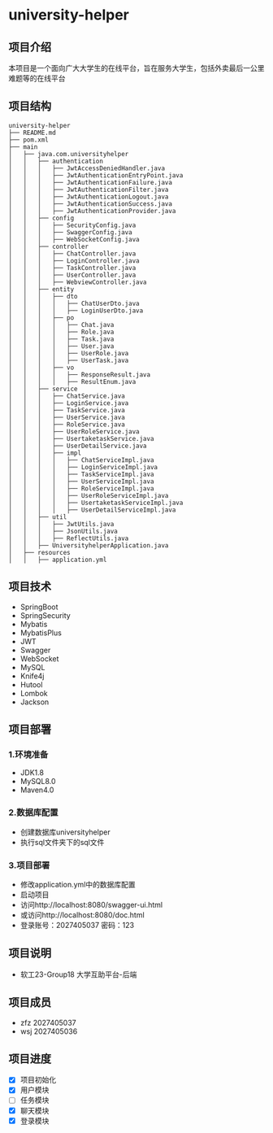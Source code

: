# university-helper

## 项目介绍

本项目是一个面向广大大学生的在线平台，旨在服务大学生，包括外卖最后一公里难题等的在线平台

## 项目结构

```
university-helper
├── README.md
├── pom.xml
├── main
│   ├── java.com.universityhelper
│   │   ├── authentication
│   │   │   ├── JwtAccessDeniedHandler.java
│   │   │   ├── JwtAuthenticationEntryPoint.java
│   │   │   ├── JwtAuthenticationFailure.java
│   │   │   ├── JwtAuthenticationFilter.java
│   │   │   ├── JwtAuthenticationLogout.java
│   │   │   ├── JwtAuthenticationSuccess.java
│   │   │   ├── JwtAuthenticationProvider.java
│   │   ├── config
│   │   │   ├── SecurityConfig.java
│   │   │   ├── SwaggerConfig.java
│   │   │   ├── WebSocketConfig.java
│   │   ├── controller
│   │   │   ├── ChatController.java
│   │   │   ├── LoginController.java
│   │   │   ├── TaskController.java
│   │   │   ├── UserController.java
│   │   │   ├── WebviewController.java
│   │   ├── entity
│   │   │   ├── dto
│   │   │   │   ├── ChatUserDto.java
│   │   │   │   ├── LoginUserDto.java
│   │   │   ├── po
│   │   │   │   ├── Chat.java
│   │   │   │   ├── Role.java
│   │   │   │   ├── Task.java
│   │   │   │   ├── User.java
│   │   │   │   ├── UserRole.java
│   │   │   │   ├── UserTask.java
│   │   │   ├── vo
│   │   │   │   ├── ResponseResult.java
│   │   │   │   ├── ResultEnum.java
│   │   ├── service
│   │   │   ├── ChatService.java
│   │   │   ├── LoginService.java
│   │   │   ├── TaskService.java
│   │   │   ├── UserService.java
│   │   │   ├── RoleService.java
│   │   │   ├── UserRoleService.java
│   │   │   ├── UsertaketaskService.java
│   │   │   ├── UserDetailService.java
│   │   │   ├── impl
│   │   │   │   ├── ChatServiceImpl.java
│   │   │   │   ├── LoginServiceImpl.java
│   │   │   │   ├── TaskServiceImpl.java
│   │   │   │   ├── UserServiceImpl.java
│   │   │   │   ├── RoleServiceImpl.java
│   │   │   │   ├── UserRoleServiceImpl.java
│   │   │   │   ├── UsertaketaskServiceImpl.java
│   │   │   │   ├── UserDetailServiceImpl.java
│   │   ├── util
│   │   │   ├── JwtUtils.java
│   │   │   ├── JsonUtils.java
│   │   │   ├── ReflectUtils.java
│   │   ├── UniversityhelperApplication.java
│   ├── resources
│   │   ├── application.yml
```

## 项目技术

- SpringBoot
- SpringSecurity
- Mybatis
- MybatisPlus
- JWT
- Swagger
- WebSocket
- MySQL
- Knife4j
- Hutool
- Lombok
- Jackson

## 项目部署

### 1.环境准备

- JDK1.8
- MySQL8.0
- Maven4.0

### 2.数据库配置

- 创建数据库universityhelper
- 执行sql文件夹下的sql文件

### 3.项目部署

- 修改application.yml中的数据库配置
- 启动项目
- 访问http://localhost:8080/swagger-ui.html
- 或访问http://localhost:8080/doc.html
- 登录账号：2027405037 密码：123

## 项目说明

- 软工23-Group18 大学互助平台-后端

## 项目成员

- zfz 2027405037
- wsj 2027405036

## 项目进度

- [x] 项目初始化
- [x] 用户模块
- [ ] 任务模块
- [x] 聊天模块
- [x] 登录模块